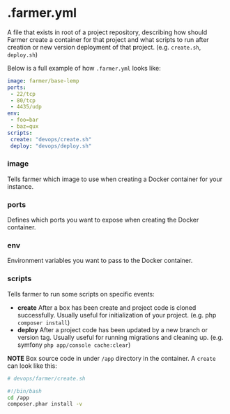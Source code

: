 # .farmer.yml
A file that exists in root of a project repository, describing how should Farmer create a container for that project and what scripts to run after creation or new version deployment of that project. (e.g. `create.sh`, `deploy.sh`)

Below is a full example of how `.farmer.yml` looks like:
```yml
image: farmer/base-lemp
ports:
 - 22/tcp
 - 80/tcp
 - 4435/udp
env:
 - foo=bar
 - baz=qux
scripts:
 create: "devops/create.sh"
 deploy: "devops/deploy.sh"
```

### image
Tells farmer which image to use when creating a Docker container for your instance.

### ports
Defines which ports you want to expose when creating the Docker container.

### env
Environment variables you want to pass to the Docker container.

### scripts
Tells farmer to run some scripts on specific events:
* **create** After a box has been create and project code is cloned successfully. Usually useful for initialization of your project. (e.g. php `composer install`)
* **deploy** After a project code has been updated by a new branch or version tag. Usually useful for running migrations and cleaning up. (e.g. symfony `php app/console cache:clear`)

**NOTE** Box source code in under `/app` directory in the container. A `create` can look like this:

```sh
# devops/farmer/create.sh

#!/bin/bash
cd /app
composer.phar install -v
```

